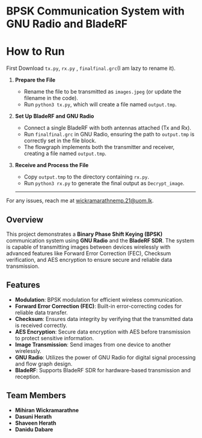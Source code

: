 # BPSK Communication System with GNU Radio and BladeRF

# How to Run

First Download `tx.py`, `rx.py` , `finalfinal.grc`(I am lazy to rename it).

1. **Prepare the File**
   - Rename the file to be transmitted as `images.jpeg` (or update the filename in the code).
   - Run `python3 tx.py`, which will create a file named `output.tmp`.

2. **Set Up BladeRF and GNU Radio**
   - Connect a single BladeRF with both antennas attached (Tx and Rx).
   - Run `finalfinal.grc` in GNU Radio, ensuring the path to `output.tmp` is correctly set in the file block.
   - The flowgraph implements both the transmitter and receiver, creating a file named `output.tmp`.

3. **Receive and Process the File**
   - Copy `output.tmp` to the directory containing `rx.py`.
   - Run `python3 rx.py` to generate the final output as `Decrypt_image`.
  
   ---

For any issues, reach me at [wickramarathnemp.21@uom.lk](mailto:wickramarathnemp.21@uom.lk).

## Overview
This project demonstrates a **Binary Phase Shift Keying (BPSK)** communication system using **GNU Radio** and the **BladeRF SDR**. The system is capable of transmitting images between devices wirelessly with advanced features like Forward Error Correction (FEC), Checksum verification, and AES encryption to ensure secure and reliable data transmission.

## Features
- **Modulation**: BPSK modulation for efficient wireless communication.
- **Forward Error Correction (FEC)**: Built-in error-correcting codes for reliable data transfer.
- **Checksum**: Ensures data integrity by verifying that the transmitted data is received correctly.
- **AES Encryption**: Secure data encryption with AES before transmission to protect sensitive information.
- **Image Transmission**: Send images from one device to another wirelessly.
- **GNU Radio**: Utilizes the power of GNU Radio for digital signal processing and flow graph design.
- **BladeRF**: Supports BladeRF SDR for hardware-based transmission and reception.

## Team Members
- **Mihiran Wickramarathne**
- **Dasuni Herath**
- **Shaveen Herath**
- **Danidu Dabare**
